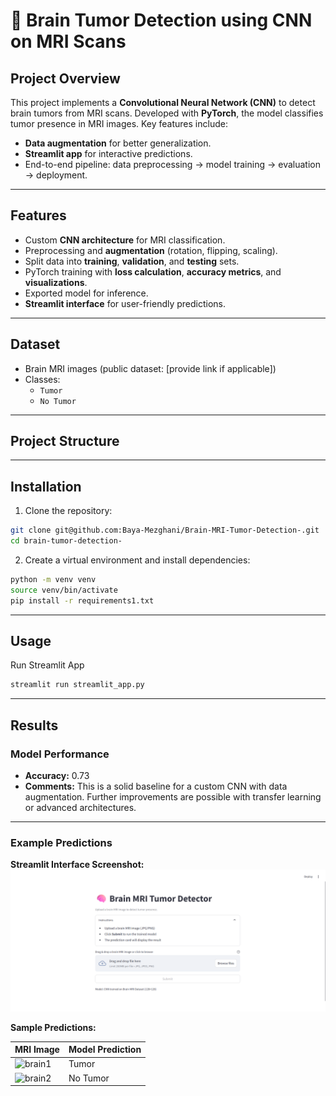 # 🧠 Brain Tumor Detection using CNN on MRI Scans

## Project Overview
This project implements a **Convolutional Neural Network (CNN)** to detect brain tumors from MRI scans. Developed with **PyTorch**, the model classifies tumor presence in MRI images. Key features include:

- **Data augmentation** for better generalization.
- **Streamlit app** for interactive predictions.
- End-to-end pipeline: data preprocessing → model training → evaluation → deployment.

---

## Features
- Custom **CNN architecture** for MRI classification.
- Preprocessing and **augmentation** (rotation, flipping, scaling).
- Split data into **training**, **validation**, and **testing** sets.
- PyTorch training with **loss calculation**, **accuracy metrics**, and **visualizations**.
- Exported model for inference.
- **Streamlit interface** for user-friendly predictions.

---

## Dataset
- Brain MRI images (public dataset: [provide link if applicable])
- Classes:
  - `Tumor`
  - `No Tumor`

---

## Project Structure






---

## Installation
1. Clone the repository:
```bash
git clone git@github.com:Baya-Mezghani/Brain-MRI-Tumor-Detection-.git
cd brain-tumor-detection-
```
2. Create a virtual environment and install dependencies:
```bash
python -m venv venv
source venv/bin/activate  
pip install -r requirements1.txt
```

---


## Usage
Run Streamlit App 
```bash
streamlit run streamlit_app.py
```
---

## Results

### Model Performance
- **Accuracy:** 0.73  
- **Comments:** This is a solid baseline for a custom CNN with data augmentation. Further improvements are possible with transfer learning or advanced architectures.

---

### Example Predictions

**Streamlit Interface Screenshot:**  
![Streamlit App](screenshots/streamlit_app_screenshot.png)

**Sample Predictions:**

| MRI Image | Model Prediction |
|-----------|----------------|
| ![brain1](screenshots/brain1.jpg) | Tumor |
| ![brain2](screenshots/brain2.jpg) | No Tumor |

